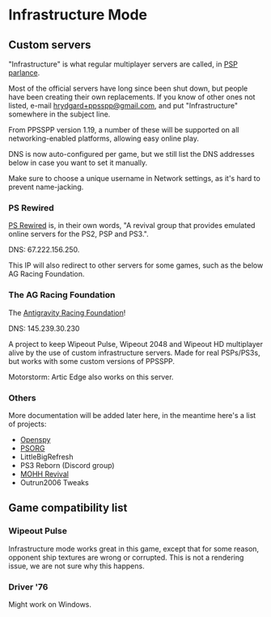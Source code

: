 # Infrastructure Mode

## Custom servers

"Infrastructure" is what regular multiplayer servers are called, in [PSP parlance](https://manuals.playstation.net/document/en/psp/current/settings/infra.html).

Most of the official servers have long since been shut down, but people have been creating their own replacements. If you know of other ones not listed, e-mail hrydgard+ppsspp@gmail.com, and put "Infrastructure" somewhere in the subject line.

From PPSSPP version 1.19, a number of these will be supported on all networking-enabled platforms, allowing easy online play.

DNS is now auto-configured per game, but we still list the DNS addresses below in case you want to set it manually.

Make sure to choose a unique username in Network settings, as it's hard to prevent name-jacking.

### PS Rewired

[PS Rewired](https://psrewired.com/) is, in their own words, "A revival group that provides emulated online servers for the PS2, PSP and PS3.".

DNS: 67.222.156.250.

This IP will also redirect to other servers for some games, such as the below AG Racing Foundation.

### The AG Racing Foundation

The [Antigravity Racing Foundation](https://agracingfoundation.org/)!

DNS: 145.239.30.230

A project to keep Wipeout Pulse, Wipeout 2048 and Wipeout HD multiplayer alive by the use of custom infrastructure servers. Made for real PSPs/PS3s, but works with some custom versions of PPSSPP.

Motorstorm: Artic Edge also works on this server.

### Others

More documentation will be added later here, in the meantime here's a list of projects:

* [Openspy](https://openspy.net/)
* [PSORG](https://github.com/PSOnlineReturnalGaming)
* LittleBigRefresh
* PS3 Reborn (Discord group)
* [MOHH Revival](https://mohh-revival.pages.dev/)
* Outrun2006 Tweaks

## Game compatibility list

### Wipeout Pulse

Infrastructure mode works great in this game, except that for some reason, opponent ship textures are wrong or corrupted. This is not a rendering issue, we are not sure why this happens.

### Driver '76

Might work on Windows.